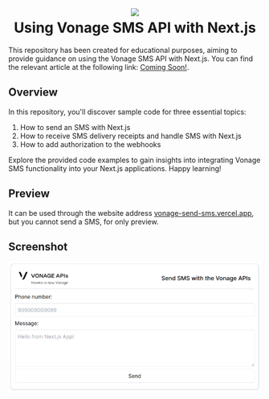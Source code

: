 <h1 align="center"><img src="app/favicon.ico" height="45" align="center" /><br />Using Vonage SMS API with Next.js</h1>

This repository has been created for educational purposes, aiming to provide guidance on using the Vonage SMS API with Next.js. You can find the relevant article at the following link: [Coming Soon!](insert_link_here).

## Overview

In this repository, you'll discover sample code for three essential topics:

1. How to send an SMS with Next.js
2. How to receive SMS delivery receipts and handle SMS with Next.js
3. How to add authorization to the webhooks

Explore the provided code examples to gain insights into integrating Vonage SMS functionality into your Next.js applications. Happy learning!

## Preview

It can be used through the website address [vonage-send-sms.vercel.app](https://vonage-send-sms.vercel.app), but you cannot send a SMS, for only preview.

## Screenshot

![next_form](.github/next_form.png)
